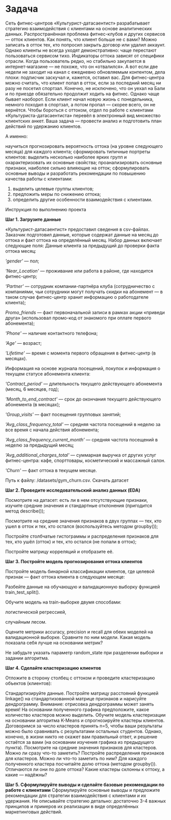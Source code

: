 # Задача
Сеть фитнес-центров «Культурист-датасаентист» разрабатывает стратегию взаимодействия с клиентами на основе аналитических данных.
Распространённая проблема фитнес-клубов и других сервисов — отток клиентов. Как понять, что клиент больше не с вами? Можно записать в отток тех, кто попросил закрыть договор или удалил аккаунт. Однако клиенты не всегда уходят демонстративно: чаще перестают пользоваться сервисом тихо.
Индикаторы оттока зависят от специфики отрасли. Когда пользователь редко, но стабильно закупается в интернет-магазине — не похоже, что он «отвалился». А вот если две недели не заходит на канал с ежедневно обновляемым контентом, дела плохи: подписчик заскучал и, кажется, оставил вас.
Для фитнес-центра можно считать, что клиент попал в отток, если за последний месяц ни разу не посетил спортзал. Конечно, не исключено, что он уехал на Бали и по приезде обязательно продолжит ходить на фитнес. Однако чаще бывает наоборот. Если клиент начал новую жизнь с понедельника, немного походил в спортзал, а потом пропал — скорее всего, он не вернётся.
Чтобы бороться с оттоком, отдел по работе с клиентами «Культуриста-датасаентиста» перевёл в электронный вид множество клиентских анкет. Ваша задача — провести анализ и подготовить план действий по удержанию клиентов.

А именно:

научиться прогнозировать вероятность оттока (на уровне следующего месяца) для каждого клиента;
сформировать типичные портреты клиентов: выделить несколько наиболее ярких групп и охарактеризовать их основные свойства;
проанализировать основные признаки, наиболее сильно влияющие на отток;
сформулировать основные выводы и разработать рекомендации по повышению качества работы с клиентами:

1) выделить целевые группы клиентов;
2) предложить меры по снижению оттока;
3) определить другие особенности взаимодействия с клиентами.

Инструкция по выполнению проекта

**Шаг 1. Загрузите данные**

«Культурист-датасаентист» предоставил сведения в csv-файлах. Заказчик подготовил данные, которые содержат данные на месяц до оттока и факт оттока на определённый месяц. Набор данных включает следующие поля:
Данные клиента за предыдущий до проверки факта оттока месяц:

*'gender'* — пол;

*'Near_Location'* — проживание или работа в районе, где находится фитнес-центр;

*'Partner'* — сотрудник компании-партнёра клуба (сотрудничество с компаниями, чьи сотрудники могут получать скидки на абонемент — в таком случае фитнес-центр хранит информацию о работодателе клиента);

*Promo_friends* — факт первоначальной записи в рамках акции «приведи друга» (использовал промо-код от знакомого при оплате первого абонемента);

*'Phone'* — наличие контактного телефона;

*'Age'* — возраст;

*'Lifetime'* — время с момента первого обращения в фитнес-центр (в месяцах).

Информация на основе журнала посещений, покупок и информация о текущем статусе абонемента клиента:

*'Contract_period'* — длительность текущего действующего абонемента (месяц, 6 месяцев, год);

*'Month_to_end_contract'* — срок до окончания текущего действующего абонемента (в месяцах);

*'Group_visits'* — факт посещения групповых занятий;

*'Avg_class_frequency_total'* — средняя частота посещений в неделю за все время с начала действия абонемента;

*'Avg_class_frequency_current_month'* — средняя частота посещений в неделю за предыдущий месяц;

*'Avg_additional_charges_total'* — суммарная выручка от других услуг фитнес-центра: кафе, спорттовары, косметический и массажный салон.

*'Churn'* — факт оттока в текущем месяце.

Путь к файлу: /datasets/gym_churn.csv. Скачать датасет

**Шаг 2. Проведите исследовательский анализ данных (EDA)**

Посмотрите на датасет: есть ли в нем отсутствующие признаки, изучите средние значения и стандартные отклонения (пригодится метод describe());

Посмотрите на средние значения признаков в двух группах — тех, кто ушел в отток и тех, кто остался (воспользуйтесь методом groupby());

Постройте столбчатые гистограммы и распределения признаков для тех, кто ушёл (отток) и тех, кто остался (не попали в отток);

Постройте матрицу корреляций и отобразите её.

**Шаг 3. Постройте модель прогнозирования оттока клиентов**

Постройте модель бинарной классификации клиентов, где целевой признак — факт оттока клиента в следующем месяце:

Разбейте данные на обучающую и валидационную выборку функцией train_test_split().

Обучите модель на train-выборке двумя способами:

логистической регрессией,

случайным лесом.

Оцените метрики accuracy, precision и recall для обеих моделей на валидационной выборке. Сравните по ним модели. Какая модель показала себя лучше на основании метрик?

Не забудьте указать параметр random_state при разделении выборки и задании алгоритма.

**Шаг 4. Сделайте кластеризацию клиентов**

Отложите в сторону столбец с оттоком и проведите кластеризацию объектов (клиентов):

Стандартизируйте данные.
Постройте матрицу расстояний функцией linkage() на стандартизованной матрице признаков и нарисуйте дендрограмму. Внимание: отрисовка дендрограммы может занять время! На основании полученного графика предположите, какое количество кластеров можно выделить.
Обучите модель кластеризации на основании алгоритма K-Means и спрогнозируйте кластеры клиентов. Договоримся за число кластеров принять n=5, чтобы ваши результаты можно было сравнивать с результатами остальных студентов. Однако, конечно, в жизни никто не скажет вам правильный ответ, и решение остаётся за вами (на основании изучения графика из предыдущего пункта).
Посмотрите на средние значения признаков для кластеров. Можно ли сразу что-то заметить?
Постройте распределения признаков для кластеров. Можно ли что-то заметить по ним?
Для каждого полученного кластера посчитайте долю оттока (методом groupby()). Отличаются ли они по доле оттока? Какие кластеры склонны к оттоку, а какие — надёжны?

**Шаг 5. Сформулируйте выводы и сделайте базовые рекомендации по работе с клиентами**
Сформулируйте основные выводы и предложите рекомендации для стратегии взаимодействия с клиентами и их удержания.
Не описывайте стратегию детально: достаточно 3-4 важных принципов и примеров их реализации в виде определённых маркетинговых действий.
